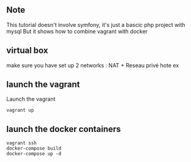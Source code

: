 ## Note
This tutorial doesn't involve symfony, it's just a bascic php project with mysql
But it shows how to combine vagrant with docker

## virtual box
make sure you have set up 2 networks : NAT + Reseau privé hote
ex

## launch the vagrant

Launch the vagrant
```
vagrant up
```

## launch the docker containers

```
vagrant ssh
docker-compose build
docker-compose up -d
```
